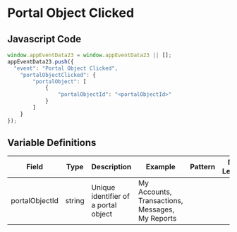 # Portal Object Clicked

### 

## Javascript Code
```js
window.appEventData23 = window.appEventData23 || [];
appEventData23.push({
  "event": "Portal Object Clicked",
    "portalObjectClicked": {
        "portalObject": [
            {
                "portalObjectId": "<portalObjectId>"
            }
        ]
    }
});
```

## Variable Definitions

|Field|Type|Description|Example|Pattern|Min Length|Max Length|Minimum|Maximum|Multiple Of|
| --- | --- | --- | --- | --- | --- | --- | --- | --- | --- |
|portalObjectId|string|Unique identifier of a portal object|My Accounts, Transactions, Messages, My Reports|||||||
